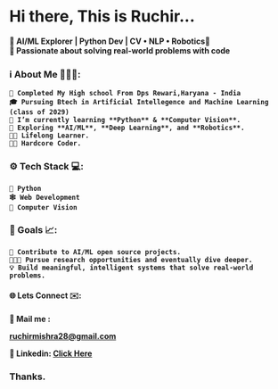 # **Hi there, This is Ruchir...**

<!-- This is the HTML Portion -->
 <p align="centre">
   <b>🚀 AI/ML Explorer | Python Dev | CV • NLP • Robotics🤖<br>
   <b>🧠 Passionate about solving real-world problems with code<br>

### ℹ️ About Me 🧑🏻‍💻:

    🏫 Completed My High school From Dps Rewari,Haryana - India 
    🎓 Pursuing Btech in Artificial Intellegence and Machine Learning (class of 2029)
    🔭 I’m currently learning **Python** & **Computer Vision**.
    🌱 Exploring **AI/ML**, **Deep Learning**, and **Robotics**.  
    🧑‍🎓 Lifelong Learner.
    👨‍💻 Hardcore Coder.

### ⚙️ Tech Stack 💻:
    🐍 Python 
    🕸️ Web Development
    👀 Computer Vision

###  🎯 Goals 📈:
    🧠 Contribute to AI/ML open source projects.
    🧑🏻‍🔬 Pursue research opportunities and eventually dive deeper.
    💡 Build meaningful, intelligent systems that solve real-world problems.


#### 🌐 Lets Connect ✉️:



<p1>📧 Mail me : <p><a href="ruchimishra28@gmail.com">ruchirmishra28@gmail.com</a>


<p2>🔗 Linkedin: <a href="https://www.linkedin.com/in/ruchir-mishra-980552366">Click Here</a> 

### Thanks.
